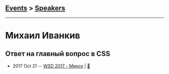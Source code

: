 ## [Events](../README.md) > [Speakers](../speakers.md)
---

# Михаил Иванкив

## Ответ на главный вопрос в CSS
- 2017 Oct 21 -- [WSD 2017 - Минск](https://www.youtube.com/watch?v=cO2-zYzjyD0)  | [:notebook:](https://wsd.events/2017/10/21/pres/css-question/)  

